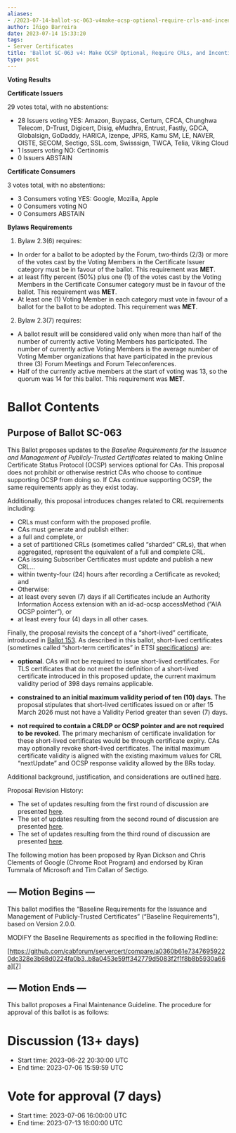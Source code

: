 ```yaml
---
aliases:
- /2023-07-14-ballot-sc-063-v4make-ocsp-optional-require-crls-and-incentivize-automation/
author: Iñigo Barreira
date: 2023-07-14 15:33:20
tags:
- Server Certificates
title: 'Ballot SC-063 v4: Make OCSP Optional, Require CRLs, and Incentivize Automation'
type: post
---
```


**Voting Results**

**Certificate Issuers**

29 votes total, with no abstentions:

- 28 Issuers voting YES: Amazon, Buypass, Certum, CFCA, Chunghwa Telecom, D-Trust, Digicert, Disig, eMudhra, Entrust, Fastly, GDCA, Globalsign, GoDaddy, HARICA, Izenpe, JPRS, Kamu SM, LE, NAVER, OISTE, SECOM, Sectigo, SSL.com, Swisssign, TWCA, Telia, Viking Cloud
- 1 Issuers voting NO: Certinomis
- 0 Issuers ABSTAIN

**Certificate Consumers**

3 votes total, with no abstentions:

- 3 Consumers voting YES: Google, Mozilla, Apple
- 0 Consumers voting NO
- 0 Consumers ABSTAIN

**Bylaws Requirements**

1. Bylaw 2.3(6) requires:

- In order for a ballot to be adopted by the Forum, two‐thirds (2/3) or more of the votes cast by the Voting Members in the Certificate Issuer category must be in favour of the ballot. This requirement was **MET**.
- at least fifty percent (50%) plus one (1) of the votes cast by the Voting Members in the Certificate Consumer category must be in favour of the ballot. This requirement was **MET**.
- At least one (1) Voting Member in each category must vote in favour of a ballot for the ballot to be adopted. This requirement was **MET**.

2. Bylaw 2.3(7) requires:

- A ballot result will be considered valid only when more than half of the number of currently active Voting Members has participated. The number of currently active Voting Members is the average number of Voting Member organizations that have participated in the previous three (3) Forum Meetings and Forum Teleconferences.
- Half of the currently active members at the start of voting was 13, so the quorum was 14 for this ballot. This requirement was **MET**.

# Ballot Contents

## **Purpose of Ballot SC-063**

This Ballot proposes updates to the _Baseline Requirements for the Issuance and Management of Publicly-Trusted Certificates_ related to making Online Certificate Status Protocol (OCSP) services optional for CAs. This proposal does not prohibit or otherwise restrict CAs who choose to continue supporting OCSP from doing so. If CAs continue supporting OCSP, the same requirements apply as they exist today.

Additionally, this proposal introduces changes related to CRL requirements including:

- CRLs must conform with the proposed profile.
- CAs must generate and publish either:
- a full and complete, or
- a set of partitioned CRLs (sometimes called “sharded” CRLs), that when aggregated, represent the equivalent of a full and complete CRL.
- CAs issuing Subscriber Certificates must update and publish a new CRL…
- within twenty-four (24) hours after recording a Certificate as revoked; and
- Otherwise:
- at least every seven (7) days if all Certificates include an Authority Information Access extension with an id-ad-ocsp accessMethod (“AIA OCSP pointer”), or
- at least every four (4) days in all other cases.

Finally, the proposal revisits the concept of a “short-lived” certificate, introduced in [Ballot 153][1]. As described in this ballot, short-lived certificates (sometimes called “short-term certificates” in ETSI [specifications][2]) are:

- **optional**. CAs will not be required to issue short-lived certificates. For TLS certificates that do not meet the definition of a short-lived certificate introduced in this proposed update, the current maximum validity period of 398 days remains applicable.

- **constrained to an initial maximum validity period of ten (10) days.** The proposal stipulates that short-lived certificates issued on or after 15 March 2026 must not have a Validity Period greater than seven (7) days.

- **not required to contain a CRLDP or OCSP pointer and are not required to be revoked**. The primary mechanism of certificate invalidation for these short-lived certificates would be through certificate expiry. CAs may optionally revoke short-lived certificates. The initial maximum certificate validity is aligned with the existing maximum values for CRL “nextUpdate” and OCSP response validity allowed by the BRs today.

Additional background, justification, and considerations are outlined [here][3].

Proposal Revision History:

- The set of updates resulting from the first round of discussion are presented [here][4].
- The set of updates resulting from the second round of discussion are presented [here][5].
- The set of updates resulting from the third round of discussion are presented [here][6].

The following motion has been proposed by Ryan Dickson and Chris Clements of Google (Chrome Root Program) and endorsed by Kiran Tummala of Microsoft and Tim Callan of Sectigo.

## **— Motion Begins —**

This ballot modifies the “Baseline Requirements for the Issuance and Management of Publicly-Trusted Certificates” (“Baseline Requirements”), based on Version 2.0.0.

MODIFY the Baseline Requirements as specified in the following Redline:

[https://github.com/cabforum/servercert/compare/a0360b61e73476959220dc328e3b68d0224fa0b3..b8a0453e59ff342779d5083f2f1f8b8b5930a66a][7]

## **— Motion Ends —**

This ballot proposes a Final Maintenance Guideline. The procedure for approval of this ballot is as follows:

# **Discussion (13+ days)**

- Start time: 2023-06-22 20:30:00 UTC
- End time: 2023-07-06 15:59:59 UTC

# **Vote for approval (7 days)**

- Start time: 2023-07-06 16:00:00 UTC
- End time: 2023-07-13 16:00:00 UTC

[1]: /2015/11/11/ballot-153-short-lived-certificates/
[2]: https://www.etsi.org/deliver/etsi_en/319400_319499/31941201/01.04.04_60/en_31941201v010404p.pdf
[3]: https://docs.google.com/document/d/180T6cDSWPy54Rb5d6R4zN7MuLEMShaZ4IRLQgdPqE98/edit
[4]: https://github.com/ryancdickson/staging/pull/3/files
[5]: https://github.com/ryancdickson/staging/pull/5/files
[6]: https://github.com/ryancdickson/staging/pull/7/files
[7]: https://github.com/cabforum/servercert/compare/a0360b61e73476959220dc328e3b68d0224fa0b3..b8a0453e59ff342779d5083f2f1f8b8b5930a66a